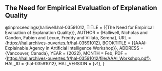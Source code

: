 ## The Need for Empirical Evaluation of Explanation Quality

@inproceedings{halliwell:hal-03591012,
  TITLE = {{The Need for Empirical Evaluation of Explanation Quality}},
  AUTHOR = {Halliwell, Nicholas and Gandon, Fabien and Lecue, Freddy and Villata, Serena},
  URL = {https://hal.archives-ouvertes.fr/hal-03591012},
  BOOKTITLE = {{AAAI: Explainable Agency in Artificial Intelligence Workshop}},
  ADDRESS = {Vancouver, Canada},
  YEAR = {2022},
  MONTH = Feb,
  PDF = {https://hal.archives-ouvertes.fr/hal-03591012/file/AAAI_Workshop.pdf},
  HAL_ID = {hal-03591012},
  HAL_VERSION = {v1},
}